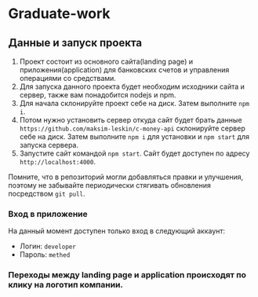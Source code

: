 # Graduate-work

## Данные и запуск проекта
1. Проект состоит из основного сайта(landing page) и приложения(application) для банковских счетов и управления операциями со средствами.
2. Для запуска данного проекта будет необходим исходники сайта и сервер, также вам понадобится nodejs и npm.
3. Для начала склонируйте проект себе на диск. Затем выполните `npm i`.
4. Потом нужно установить сервер откуда сайт будет брать данные ```https://github.com/maksim-leskin/c-money-api``` склонируйте сервер себе на диск. Затем выполните `npm i` для установки и `npm start` для запуска сервера.
5. Запустите сайт командой `npm start`. Сайт будет доступен по адресу `http://localhost:4000`.

Помните, что в репозиторий могли добавляться правки и улучшения, поэтому не забывайте периодически стягивать обновления посредством `git pull`.

### Вход в приложение
На данный момент доступен только вход в следующий аккаунт:  
* Логин: `developer`  
* Пароль: `methed` 


### Переходы между landing page и application происходят по клику на логотип компании.